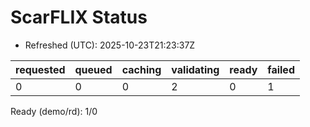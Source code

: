 ﻿# ScarFLIX Status

* Refreshed (UTC): 2025-10-23T21:23:37Z

| requested | queued | caching | validating | ready | failed |
|-----------|--------|---------|------------|-------|--------|
| 0 | 0 | 0 | 2 | 0 | 1 |

Ready (demo/rd): 1/0
